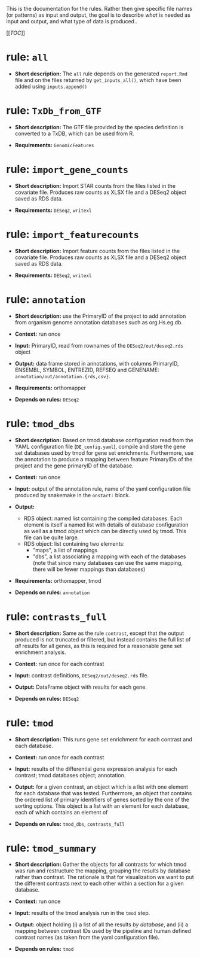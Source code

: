 This is the documentation for the rules. Rather then give specific file
names (or patterns) as input and output, the goal is to describe *what* is
needed as input and output, and what type of data is produced..

[[_TOC_]]

# rule: `all`

 * **Short description:** The `all` rule depends on the generated
   `report.Rmd` file and on the files returned by `get_inputs_all()`,
   which have been added using `inputs.append()`

# rule: `TxDb_from_GTF`

 * **Short description:** The GTF file provided by the species definition
   is converted to a TxDB, which can be used from R.

 * **Requirements:** `GenomicFeatures`

# rule: `import_gene_counts`

 * **Short description:** Import STAR counts from the files listed in the
   covariate file. Produces raw counts as XLSX file and a DESeq2 object
   saved as RDS data.

 * **Requirements:** `DESeq2`, `writexl`

# rule: `import_featurecounts`

 * **Short description:** Import feature counts from the files listed in the
   covariate file. Produces raw counts as XLSX file and a DESeq2 object
   saved as RDS data.

 * **Requirements:** `DESeq2`, `writexl`

# rule: `annotation`

 * **Short description:** use the PrimaryID of the project to add annotation from
organism genome annotation databases such as org.Hs.eg.db.

 * **Context:** run once 

 * **Input:** PrimaryID, read from rownames of the `DESeq2/out/deseq2.rds` object

 * **Output:** data frame stored in annotations, with columns PrimaryID, ENSEMBL,
SYMBOL, ENTREZID, REFSEQ and GENENAME: `annotation/out/annotation.{rds,csv}`.

 * **Requirements:** orthomapper

 * **Depends on rules:** `DESeq2`

# rule: `tmod_dbs`

 * **Short description:** Based on tmod database configuration read from
   the YAML configuration file (`DE_config.yaml`), compile and store the
   gene set databases used by tmod for gene set enrichments. Furthermore,
   use the annotation to produce a mapping between feature PrimaryIDs of the
   project and the gene primaryID of the database.

 * **Context:** run once 

 * **Input:** output of the annotation rule, name of the yaml configuration
   file produced by snakemake in the `onstart:` block.
 * **Output:** 
     * RDS object: named list containing the compiled databases. Each
       element is itself a named list with details of database
       configuration as well as a tmod object which can be directly used by
       tmod. This file can be quite large.
     * RDS object: list containing two elements:
         * "maps", a list of mappings
         * "dbs", a list associating a mapping with each of the databases
           (note that since many databases can use the same mapping, there
           will be fewer mappings than databases)
 * **Requirements:** orthomapper, tmod

 * **Depends on rules:** `annotation`

# rule: `contrasts_full`

 * **Short description:** Same as the rule `contrast`, except that the
   output produced is not truncated or filtered, but instead contains the
   full list of *all* results for all genes, as this is required for a
   reasonable gene set enrichment analysis.

 * **Context:** run once for each contrast

 * **Input:** contrast definitions, `DESeq2/out/deseq2.rds` file.
 * **Output:** DataFrame object with results for each gene.

 * **Depends on rules:** `DESeq2`

# rule: `tmod`

 * **Short description:** This runs gene set enrichment for each contrast
   and each database.

 * **Context:** run once for each contrast

 * **Input:** results of the differential gene expression analysis for each
   contrast; tmod databases object; annotation.
 * **Output:** for a given contrast, an object which is a list with one
   element for each database that was tested. Furthermore, an object that
   contains the ordered list of primary identifiers of genes sorted by the
   one of the sorting options. This object is a list with an element for
   each database, each of which contains an element of 


 * **Depends on rules:** `tmod_dbs`, `contrasts_full`


# rule: `tmod_summary`

 * **Short description:** Gather the objects for all contrasts for which
   tmod was run and restructure the mapping, grouping the results by
   database rather than contrast. The rationale is that for visualization
   we want to put the different contrasts next to each other within a
   section for a given database.

 * **Context:** run once 

 * **Input:** results of the tmod analysis run in the `tmod` step.
 * **Output:** object holding (i) a list of all the results *by database*,
   and (ii) a mapping between contrast IDs used by the pipeline and human
   defined contrast names (as taken from the yaml configuration file).

 * **Depends on rules:** `tmod`


